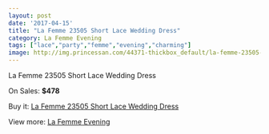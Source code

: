 ```yaml
---
layout: post
date: '2017-04-15'
title: "La Femme 23505 Short Lace Wedding Dress"
category: La Femme Evening
tags: ["lace","party","femme","evening","charming"]
image: http://img.princessan.com/44371-thickbox_default/la-femme-23505-short-lace-wedding-dress.jpg
---
```

La Femme 23505 Short Lace Wedding Dress

On Sales: **$478**
<a href="https://www.princessan.com/en/la-femme-evening/20598-la-femme-23505-short-lace-wedding-dress.html"><amp-img layout="responsive" width="600" height="600" src="//img.princessan.com/44371-thickbox_default/la-femme-23505-short-lace-wedding-dress.jpg" alt="La Femme 23505 Short Lace Wedding Dress 0" /></a>
<a href="https://www.princessan.com/en/la-femme-evening/20598-la-femme-23505-short-lace-wedding-dress.html"><amp-img layout="responsive" width="600" height="600" src="//img.princessan.com/44373-thickbox_default/la-femme-23505-short-lace-wedding-dress.jpg" alt="La Femme 23505 Short Lace Wedding Dress 1" /></a>
<a href="https://www.princessan.com/en/la-femme-evening/20598-la-femme-23505-short-lace-wedding-dress.html"><amp-img layout="responsive" width="600" height="600" src="//img.princessan.com/44372-thickbox_default/la-femme-23505-short-lace-wedding-dress.jpg" alt="La Femme 23505 Short Lace Wedding Dress 2" /></a>

Buy it: [La Femme 23505 Short Lace Wedding Dress](https://www.princessan.com/en/la-femme-evening/20598-la-femme-23505-short-lace-wedding-dress.html "La Femme 23505 Short Lace Wedding Dress")

View more: [La Femme Evening](https://www.princessan.com/en/29-la-femme-evening "La Femme Evening")